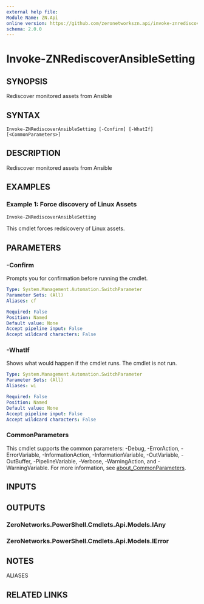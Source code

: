 ```yaml
---
external help file:
Module Name: ZN.Api
online version: https://github.com/zeronetworkszn.api/invoke-znrediscoveransiblesetting
schema: 2.0.0
---
```


# Invoke-ZNRediscoverAnsibleSetting

## SYNOPSIS
Rediscover monitored assets from Ansible

## SYNTAX

```
Invoke-ZNRediscoverAnsibleSetting [-Confirm] [-WhatIf] [<CommonParameters>]
```

## DESCRIPTION
Rediscover monitored assets from Ansible

## EXAMPLES

### Example 1: Force discovery of Linux Assets
```powershell
Invoke-ZNRediscoverAnsibleSetting
```

This cmdlet forces redsicovery of Linux assets.

## PARAMETERS

### -Confirm
Prompts you for confirmation before running the cmdlet.

```yaml
Type: System.Management.Automation.SwitchParameter
Parameter Sets: (All)
Aliases: cf

Required: False
Position: Named
Default value: None
Accept pipeline input: False
Accept wildcard characters: False
```

### -WhatIf
Shows what would happen if the cmdlet runs.
The cmdlet is not run.

```yaml
Type: System.Management.Automation.SwitchParameter
Parameter Sets: (All)
Aliases: wi

Required: False
Position: Named
Default value: None
Accept pipeline input: False
Accept wildcard characters: False
```

### CommonParameters
This cmdlet supports the common parameters: -Debug, -ErrorAction, -ErrorVariable, -InformationAction, -InformationVariable, -OutVariable, -OutBuffer, -PipelineVariable, -Verbose, -WarningAction, and -WarningVariable. For more information, see [about_CommonParameters](http://go.microsoft.com/fwlink/?LinkID=113216).

## INPUTS

## OUTPUTS

### ZeroNetworks.PowerShell.Cmdlets.Api.Models.IAny

### ZeroNetworks.PowerShell.Cmdlets.Api.Models.IError

## NOTES

ALIASES

## RELATED LINKS


